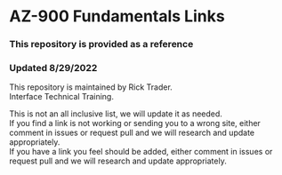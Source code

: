 # AZ-900 Fundamentals Links

### This repository is provided as a reference
### Updated 8/29/2022

This repository is maintained by Rick Trader.<br>
Interface Technical Training.<br>

This is  not an all inclusive list, we will update it as needed. <br>
If you find a link is not working or sending you to a wrong site, either comment in issues or request pull and we will research and update appropriately. <br>
If you have a link you feel should be added, either comment in issues or request pull and we will research and update appropriately.